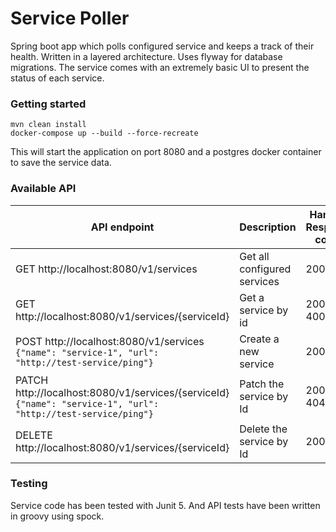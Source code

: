 # Service Poller
Spring boot app which polls configured service and keeps a track of their health. 
Written in a layered architecture.
Uses flyway for database migrations.
The service comes with an extremely basic UI to present the status of each service.

### Getting started

```
mvn clean install
docker-compose up --build --force-recreate
```
This will start the application on port 8080 and a postgres docker container to save the service data.

### Available API

API endpoint | Description | Handled Response codes
-|-|-|
GET http://localhost:8080/v1/services | Get all configured services | 200
GET http://localhost:8080/v1/services/{serviceId} | Get a service by id | 200, 404, 400
POST http://localhost:8080/v1/services <br>```{"name": "service-1", "url": "http://test-service/ping"}```| Create a new service | 200, 400
PATCH http://localhost:8080/v1/services/{serviceId} <br>```{"name": "service-1", "url": "http://test-service/ping"}``` | Patch the service by Id | 200, 400, 404
DELETE http://localhost:8080/v1/services/{serviceId} | Delete the service by Id | 200, 404

### Testing
Service code has been tested with Junit 5. And API tests have been written in groovy using spock.
